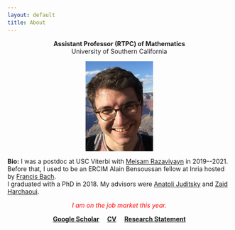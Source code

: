 ```yaml
---
layout: default
title: About
---
```

<p align="center">
<b>Assistant Professor (RTPC) of Mathematics</b><br />  
University of Southern California
</p>

<p align="center">
<img src="photoGrandCanyon-cropped-stronger.jpg" alt="Getty museum" width="30%" align="center" hspace="20">
</p>
    
__Bio:__ I was a postdoc at USC Viterbi with [Meisam Razaviyayn](https://sites.usc.edu/razaviyayn/research/) in 2019--2021. Before that, I used to be an ERCIM Alain Bensoussan fellow at Inria hosted by [Francis Bach](https://www.di.ens.fr/~fbach/).  
I graduated with a PhD in 2018. My advisors were [Anatoli Juditsky](https://ljk.imag.fr/membres/Anatoli.Iouditski/) and [Zaid Harchaoui](http://faculty.washington.edu/zaid/index.html). 
<br />

<p align="center">
<span style="color:red; font-style:italic;">
I am on the job market this year.  
</span>  
</p>
  
<p align="center">
<a href="https://scholar.google.fr/citations?user=2IvZJ3cAAAAJ&hl=en"><b>Google Scholar</b></a>&emsp;
<a href="assets/dmitrii_ostrovskii_CV.pdf"><b>CV</b></a>&emsp;
<a href="assets/research_statement.pdf"><b>Research Statement</b></a>
</p>